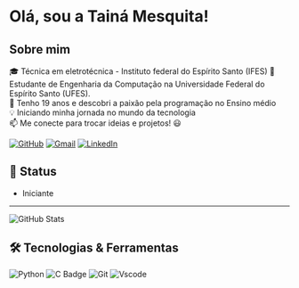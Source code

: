 # Olá, sou a Tainá Mesquita!
## Sobre mim
🎓 Técnica em eletrotécnica - Instituto federal do  Espírito Santo (IFES)
📕Estudante de Engenharia da Computação na Universidade Federal do Espírito Santo (UFES).<br>
📌 Tenho 19 anos e descobri a paixão pela programação no Ensino médio<br>
💡 Iniciando minha jornada no mundo da tecnologia <br>
📫 Me conecte para trocar ideias e projetos! 😃<br>

  [![GitHub](https://img.shields.io/badge/GitHub-100000?style=for-the-badge&logo=github&logoColor=white)](https://github.com/tainamss)
[![Gmail](https://img.shields.io/badge/Gmail-333333?style=for-the-badge&logo=gmail&logoColor=red)](mailto:taina.mesquita06@gmail.com)
[![LinkedIn](https://img.shields.io/badge/LinkedIn-0077B5?style=for-the-badge&logo=linkedin&logoColor=white)](https://www.linkedin.com/in/tain%C3%A1-mesquita-76855135a/?lipi=urn%3Ali%3Apage%3Ad_flagship3_profile_view_base%3B4X4mtXv4TF6Y%2B4OlkZf4Kw%3D%3D)


## 🔆 Status 
- Iniciante 

----
![GitHub Stats](https://github-readme-stats.vercel.app/api?username=Tainamss&theme=transparent&bg_color=000&border_color=30A3DC&show_icons=true&icon_color=30A3DC&title_color=E94D5F&text_color=FFF)


## 🛠️ Tecnologias & Ferramentas


![Python](https://img.shields.io/badge/python-3670A0?style=for-the-badge&logo=python&logoColor=ffdd54)
![C Badge](https://img.shields.io/badge/C-00599C?style=for-the-badge&logo=c&logoColor=white)
![Git](https://img.shields.io/badge/GIT-E44C30?style=for-the-badge&logo=git&logoColor=white)
![Vscode](https://img.shields.io/badge/Vscode-007ACC?style=for-the-badge&logo=visual-studio-code&logoColor=white)


